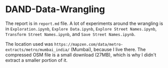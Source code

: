 # DAND-Data-Wrangling

The report is in `report.md` file. A lot of experiments around the wrangling is in `Exploration.ipynb`, `Explore Data.ipynb`, `Explore Street Names.ipynb`, `Transform Street Names.ipynb`, and `Save Street Names.ipynb`.

The location used was `https://mapzen.com/data/metro-extracts/metro/mumbai_india/` (Mumbai), because I live there. The compressed OSM file is a small download (27MB), which is why I didn't extract a smaller portion of it.
